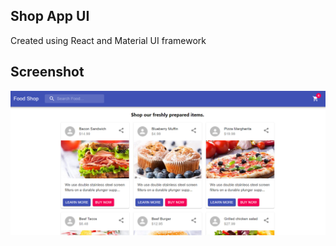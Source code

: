 ## Shop App UI

Created using React and Material UI framework

## Screenshot

![sc1](/public/Assets/s1.png "Title is optional")
